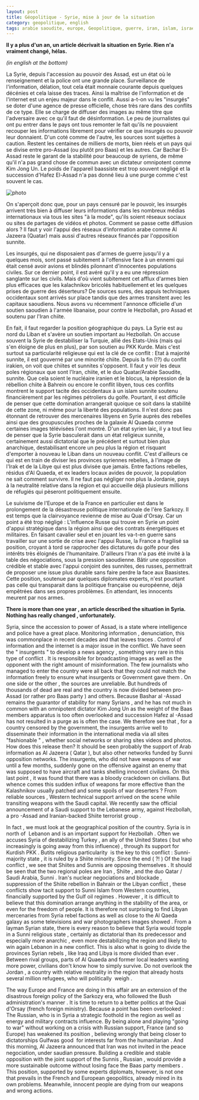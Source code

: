 ```yaml
---
layout: post
title: Géopolitique - Syrie, mise à jour de la situation
category: geopolitique, english
tags: arabie saoudite, europe, Geopolitique, guerre, iran, islam, israel, liban, russie, syrie
---
```

**Il y a plus d'un an, un article décrivait la situation en Syrie. Rien n'a vraiment changé, hélas.**

*(in english at the bottom)*

La Syrie, depuis l'accession au pouvoir des Assad, est un état où le renseignement et la police ont une grande place. Surveillance de l'information, délation, tout cela était monnaie courante depuis quelques décénies et cela laisse des traces. Ainsi la maîtrise de l'information et de l'internet est un enjeu majeur dans le conflit. Aussi a-t-on vu les "insurgés" se doter d'une agence de presse officielle, chose très rare dans des conflits de ce type. Elle se charge de diffuser des images au même titre que l'adversaire avec ce qu'il faut de désinformation. Le peu de journalistes qui ont pu entrer dans le pays ont tous remonter le fait qu'ils ne pouvaient recouper les informations librement pour vérifier ce que insurgés ou pouvoir leur donnaient. D'un coté comme de l'autre, les sources sont sujettes à caution. Restent les centaines de milliers de morts, bien réels et un pays qui se divise entre pro-Assad (ou plutôt pro Baas) et les autres. Car Bachar El-Assad reste le garant de la stabilité pour beaucoup de syriens, de même qu'il n'a pas grand chose de commun avec un dictateur omnipotent comme Kim Jong Un. Le poids de l'appareil baassiste est trop souvent négligé et la succession d'Hafez El-Assad n'a pas donné lieu à une purge comme c'est souvent le cas.

![photo](http://farm4.staticflickr.com/3781/11773300785_a9dabf5684.jpg)

On s'aperçoit donc que, pour un pays censuré par le pouvoir, les insurgés arrivent très bien à diffuser leurs informations dans les nombreux médias internationaux via tous les sites "à la mode", qu'ils soient réseaux sociaux ou sites de partages de vidéos et photos. Comment se passe cette diffusion alors ? Il faut y voir l'appui des réseaux d'information arabe comme Al Jazeera (Quatar) mais aussi d'autres réseaux financés par l'opposition sunnite.

Les insurgés, qui ne disposaient pas d'armes de guerre jusqu'il y a quelques mois, sont passé subitement à l'offensive face à un ennemi qui était censé avoir avions et blindés pilonnant d'innocentes populations civiles. Sur ce dernier point, il est avéré qu'il y a eu une répression sanglante sur les civils. Mais d'où vient subitement cet afflux d'armes bien plus efficaces que les kalachnikov bricolés habituellement et les quelques prises de guerre des déserteurs? De sources sures, des appuis techniques occidentaux sont arrivés sur place tandis que des armes transitent avec les capitaux saoudiens. Nous avons vu récemment l'annonce officielle d'un soutien saoudien à l'armée libanaise, pour contre le Hezbollah, pro Assad et soutenu par l'Iran chiite.

En fait, il faut regarder la position géographique du pays. La Syrie est au nord du Liban et s'avère un soutien important au Hezbollah. On accuse souvent la Syrie de destabiliser la Turquie, allié des Etats-Unis (mais qui s'en éloigne de plus en plus), par son soutien au PKK Kurde. Mais c'est surtout sa particularité religieuse qui est la clé de ce conflit : Etat à majorité sunnite, il est gouverné par une minorité chiite. Depuis la fin (!?) du conflit irakien, on voit que chiites et sunnites s'opposent. Il faut y voir les deux poles régionaux que sont l'Iran, chiite, et le duo Quatar/Arabie Saoudite, sunnite. Que cela soient le nucléaire iranien et le blocus, la répression de la rébellion chiite à Bahrein ou encore le conflit libyen, tous ces conflits montrent le support tacite des occidentaux à un islam sunnite soutenu financièrement par les régimes pétroliers du golfe. Pourtant, il est difficile de penser que cette domination arrangerait quoique ce soit dans la stabilité de cette zone, ni même pour la liberté des populations. Il n'est donc pas étonnant de retrouver des mercenaires libyens en Syrie auprès des rebelles ainsi que des groupuscules proches de la galaxie Al Quaeda comme certaines images télévisées l'ont montré. D'un état syrien laic, il y a tout lieu de penser que la Syrie basculerait dans un état religieux sunnite, certainement aussi dictatorial que le précédent et surtout bien plus anarchique, destabilisant encore un peu plus la région et risquant d'emporter à nouveau le Liban dans un nouveau conflit. C'est d'ailleurs ce qui est en train de diviser les provinces syriennes rebelles, à l'image de l'Irak et de la Libye qui est plus divisée que jamais. Entre factions rebelles, résidus d'Al Quaeda, et ex leaders locaux avides de pouvoir, la population ne sait comment survivre. Il ne faut pas négliger non plus la Jordanie, pays à la neutralité relative dans la région et qui accueille déjà plusieurs millions de réfugiés qui pèseront politiquement ensuite.

Le suivisme de l'Europe et de la France en particulier est dans le prolongement de la désastreuse politique internationale de l'ère Sarkozy. Il est temps que la clairvoyance revienne de mise au Quai d'Orsay. Car un point a été trop négligé : L'influence Russe qui trouve en Syrie un point d'appui stratégique dans la région ainsi que des contrats énergétiques et militaires. En faisant cavalier seul et en jouant les va-t-en guerre sans travailler sur une sortie de crise avec l'appui Russe, la France a fragilisé sa position, croyant à tord se rapprocher des dictatures du golfe pour des intérêts très éloignés de l'humanitaire. D'ailleurs l'Iran n'a pas été invité à la table des négociations, sous la pression saoudienne. Bâtir une opposition crédible et stable avec l'appui conjoint des sunnites, des russes, permettrait de proposer une issue plus durable sans faire perdre la face aux Baasistes. Cette position, soutenue par quelques diplomates experts, n'est pourtant pas celle qui transparait dans la politique française ou européenne, déjà empêtrées dans ses propres problèmes. En attendant, les innocents meurent par nos armes.


**There is more than one year , an article described the situation in Syria. Nothing has really changed , unfortunately.**

Syria, since the accession to power of Assad, is a state where intelligence and police have a great place. Monitoring information , denunciation, this was commonplace in recent decades and that leaves traces . Control of information and the internet is a major issue in the conflict. We have seen the " insurgents " to develop a news agency , something very rare in this type of conflict . It is responsible for broadcasting images as well as the opponent with the right amount of misinformation. The few journalists who managed to enter the country were all back that they could not match the information freely to ensure what insurgents or Government gave them . On one side or the other , the sources are unreliable. But hundreds of thousands of dead are real and the country is now divided between pro-Assad (or rather pro Baas party ) and others. Because Bashar al -Assad remains the guarantor of stability for many Syrians , and he has not much in common with an omnipotent dictator Kim Jong Un as the weight of the Baas members apparatus is too often overlooked and succession Hafez al -Assad has not resulted in a purge as is often the case. We therefore see that , for a country censored by the government, the insurgents arrive well to disseminate their information in the international media via all sites "fashionable " , whether social networks or sharing sites videos and photos. How does this release then? It should be seen probably the support of Arab information as Al Jazeera ( Qatar ), but also other networks funded by Sunni opposition networks. The insurgents, who did not have weapons of war until a few months, suddenly gone on the offensive against an enemy that was supposed to have aircraft and tanks shelling innocent civilians. On this last point , it was found that there was a bloody crackdown on civilians. But whence comes this sudden influx of weapons far more effective than the Kalashnikov usually patched and some spoils of war deserters ? From reliable sources , Western technical support arrived on the scene while transiting weapons with the Saudi capital. We recently saw the official announcement of a Saudi support to the Lebanese army, against Hezbollah, a pro -Assad and Iranian-backed Shiite terrorist group .

In fact , we must look at the geographical position of the country. Syria is in north of  Lebanon and is an important support for Hezbollah . Often we accuses Syria of destabilizing Turkey , an ally of the United States ( but who increasingly is going away from this influence) , through its support for Kurdish PKK . Butits religious particularity  is the key to this conflict : Sunni-majority state , it is ruled by a Shiite minority. Since the end ( ?! ) Of the Iraqi conflict , we see that Shiites and Sunnis are opposing themselves . It should be seen that the two regional poles are Iran , Shiite , and the duo Qatar / Saudi Arabia, Sunni . Iran's nuclear negociations and blockade , suppression of the Shiite rebellion in Bahrain or the Libyan conflict , these conflicts show tacit support to Sunni Islam from Western countries, financially supported by the Gulf oil regimes . However , it is difficult to believe that this domination arrange anything in the stability of the area, or even for the freedom of people. It is therefore not surprising to find Libyan mercenaries from Syria rebel factions as well as close to the Al Qaeda galaxy as some televisions and war photographers images showed . From a layman Syrian state, there is every reason to believe that Syria would topple in a Sunni religious state , certainly as dictatorial than its predecessor and especially more anarchic , even more destabilizing the region and likely to win again Lebanon in a new conflict. This is also what is going to divide the provinces Syrian rebels , like Iraq and Libya is more divided than ever . Between rival groups, parts of Al Quaeda and former local leaders wanting more power, civilians don't know how to simply survive. Do not overlook the Jordan , a country with relative neutrality in the region that already hosts several million refugees, who will politically  weigh .

The way Europe and France are doing in this affair are an extension of the disastrous foreign policy of the Sarkozy era, who followed the Bush administration's manner . It is time to return to a better politics at the Quai d'Orsay (french foreign ministry). Because a point has been overlooked : The Russian, who is in Syria a strategic foothold in the region as well as energy and military contracts influence. By being alone and playing "going to war" without working on a crisis with Russian support, France (and so Europe) has weakened its position , believing wrongly that being closer to dictatorships Gulfwas good  for interests far from the humanitarian . And this morning, Al Jazeera announced that Iran was not invited in the peace negociation, under saudian pressure. Building a credible and stable opposition with the joint support of the Sunnis , Russian , would provide a more sustainable outcome without losing face the Baas party members . This position, supported by some experts diplomats, however, is not one that prevails in the French and European geopolitics, already mired in its own problems. Meanwhile, innocent people are dying from our weapons and wrong actions. 

